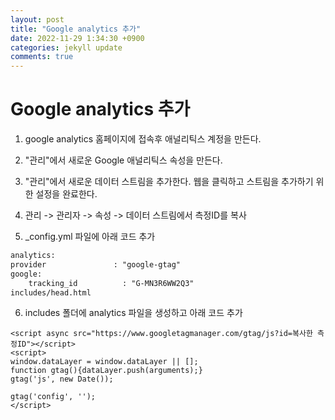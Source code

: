 ```yaml
---
layout: post
title: "Google analytics 추가"
date: 2022-11-29 1:34:30 +0900
categories: jekyll update
comments: true
---
```


# Google analytics 추가

1. google analytics 홈페이지에 접속후 애널리틱스 계정을 만든다.

2. "관리"에서 새로운 Google 애널리틱스 속성을 만든다.

3. "관리"에서 새로운 데이터 스트림을 추가한다. 웹을 클릭하고 스트림을 추가하기 위한 설정을 완료한다.

4. 관리 -> 관리자 -> 속성 -> 데이터 스트림에서 측정ID를 복사

5. _config.yml 파일에 아래 코드 추가
```html
analytics:
provider               : "google-gtag" 
google:
    tracking_id          : "G-MN3R6WW2Q3"
includes/head.html
```
6. includes 폴더에 analytics 파일을 생성하고 아래 코드 추가
<!-- Google tag (gtag.js) -->
    <script async src="https://www.googletagmanager.com/gtag/js?id=복사한 측정ID"></script>
    <script>
    window.dataLayer = window.dataLayer || [];
    function gtag(){dataLayer.push(arguments);}
    gtag('js', new Date());

    gtag('config', '');
    </script>